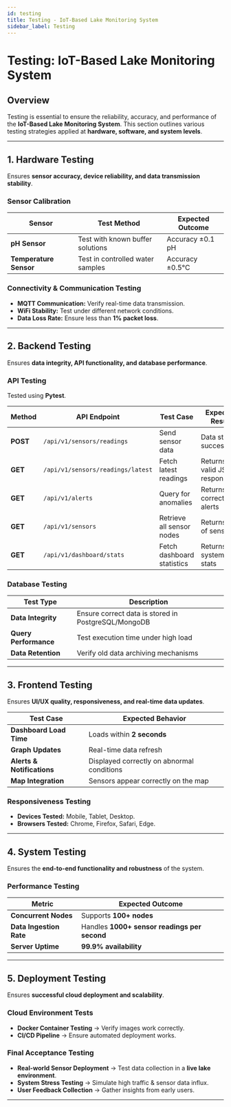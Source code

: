 ```yaml
---
id: testing
title: Testing - IoT-Based Lake Monitoring System
sidebar_label: Testing
---
```


# **Testing: IoT-Based Lake Monitoring System**

##  Overview
Testing is essential to ensure the reliability, accuracy, and performance of the **IoT-Based Lake Monitoring System**. This section outlines various testing strategies applied at **hardware, software, and system levels**.

---

## **1. Hardware Testing**
Ensures **sensor accuracy, device reliability, and data transmission stability**.

###  Sensor Calibration
| Sensor | Test Method | Expected Outcome |
|--------|------------|-----------------|
| **pH Sensor** | Test with known buffer solutions | Accuracy ±0.1 pH |
| **Temperature Sensor** | Test in controlled water samples | Accuracy ±0.5°C |

###  Connectivity & Communication Testing
- **MQTT Communication:** Verify real-time data transmission.
- **WiFi Stability:** Test under different network conditions.
- **Data Loss Rate:** Ensure less than **1% packet loss**.

---

## **2. Backend Testing**
Ensures **data integrity, API functionality, and database performance**.

###  API Testing
Tested using **Pytest**.

| Method | API Endpoint | Test Case | Expected Result |
|-------------|----------|----------------|-----------------|
| **POST** | `/api/v1/sensors/readings` | Send sensor data | Data stored successfully |
| **GET** | `/api/v1/sensors/readings/latest` | Fetch latest readings | Returns valid JSON response |
| **GET** | `/api/v1/alerts` | Query for anomalies | Returns correct alerts |
| **GET** | `/api/v1/sensors` | Retrieve all sensor nodes | Returns list of sensors |
| **GET** | `/api/v1/dashboard/stats` | Fetch dashboard statistics | Returns system stats |

### Database Testing
| Test Type | Description |
|-----------|------------|
| **Data Integrity** | Ensure correct data is stored in PostgreSQL/MongoDB |
| **Query Performance** | Test execution time under high load |
| **Data Retention** | Verify old data archiving mechanisms |

---

## **3. Frontend Testing**
Ensures **UI/UX quality, responsiveness, and real-time data updates**.

| Test Case | Expected Behavior |
|-----------|------------------|
| **Dashboard Load Time** | Loads within **2 seconds** |
| **Graph Updates** | Real-time data refresh |
| **Alerts & Notifications** | Displayed correctly on abnormal conditions |
| **Map Integration** | Sensors appear correctly on the map |

###  Responsiveness Testing
- **Devices Tested:** Mobile, Tablet, Desktop.
- **Browsers Tested:** Chrome, Firefox, Safari, Edge.

---

## **4. System Testing**
Ensures the **end-to-end functionality and robustness** of the system.

###  Performance Testing
| Metric | Expected Outcome |
|--------|-----------------|
| **Concurrent Nodes** | Supports **100+ nodes** |
| **Data Ingestion Rate** | Handles **1000+ sensor readings per second** |
| **Server Uptime** | **99.9% availability** |

---

## **5. Deployment Testing**
Ensures **successful cloud deployment and scalability**.

###  Cloud Environment Tests
- **Docker Container Testing** → Verify images work correctly.
- **CI/CD Pipeline** → Ensure automated deployment works.

###  Final Acceptance Testing
- **Real-world Sensor Deployment** → Test data collection in a **live lake environment**.
- **System Stress Testing** → Simulate high traffic & sensor data influx.
- **User Feedback Collection** → Gather insights from early users.
---
